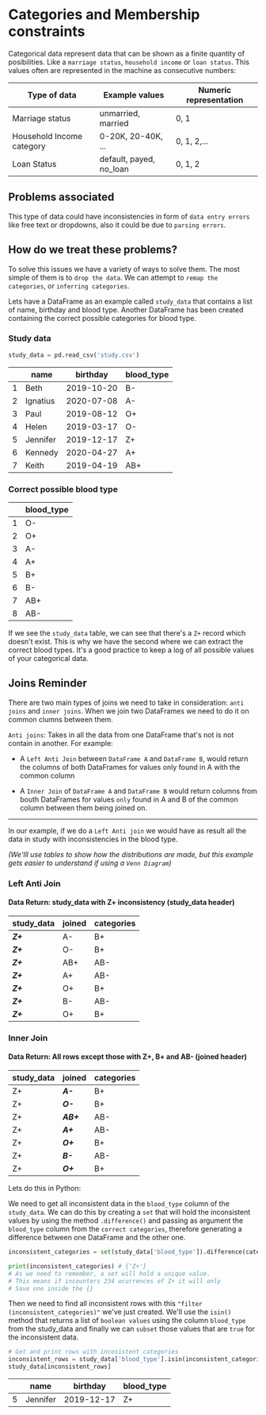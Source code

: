 # Categories and Membership constraints
Categorical data represent data that can be shown as a finite quantity of posibilities. Like a `marriage status`, `household income` or `loan status`. This values often are represented in the machine as consecutive numbers:

|Type of data| Example values| Numeric representation|
|---|---|---|
|Marriage status| unmarried, married|0, 1|
|Household Income category| 0-20K, 20-40K, ...|0, 1, 2,...|
|Loan Status| default, payed, no_loan| 0, 1, 2|

## Problems associated
This type of data could have inconsistencies in form of `data entry errors` like free text or dropdowns, also it could be due to `parsing errors`.

## How do we treat these problems?
To solve this issues we have a variety of ways to solve them. The most simple of them is to `drop the data`. We can attempt to `remap the categories`, or `inferring categories`.

Lets have a DataFrame as an example called `study_data` that contains a list of name, birthday and blood type. Another DataFrame has been created containing the correct possible categories for blood type.
### Study data
```python
study_data = pd.read_csv('study.csv')
```
||name|birthday|blood_type|
|--|--|--|--|
|1|Beth|2019-10-20|B-|
|2|Ignatius|2020-07-08|A-|
|3|Paul|2019-08-12|O+|
|4|Helen|2019-03-17|O-|
|5|Jennifer|2019-12-17|Z+|
|6|Kennedy|2020-04-27|A+|
|7|Keith|2019-04-19|AB+|

### Correct possible blood type

||blood_type|
|--|--|
|1|O-|
|2|O+|
|3|A-|
|4|A+|
|5|B+|
|6|B-|
|7|AB+|
|8|AB-|

If we see the `study_data` table, we can see that there's a `Z+` record which doesn't exist. This is why we have the second where we can extract the correct blood types. It's a good practice to keep a log of all possible values of your categorical data.

## Joins Reminder
There are two main types of joins we need to take in consideration: `anti joins` and `inner joins`. When we join two DataFrames we need to do it on common clumns between them.

`Anti joins`: Takes in all the data from one DataFrame that's not is not contain in another. For example: 

* A `Left Anti Join` between `DataFrame A` and `DataFrame B`, would return the columns of both DataFrames for values only found in A with the common column

* A `Inner Join` of `DataFrame A` and `DataFrame B` would return columns from bouth DataFrames for values `only` found in A and B of the common column between them being joined on.

---
In our example, if we do a `Left Anti join` we would have as result all the data in study with inconsistencies in the blood type.

*(We'lll use tables to show how the distributions are made, but this example gets easier to understand if using a `Venn Diagram`)*

### Left Anti Join
#### Data Return: study_data with Z+ inconsistency (study_data header)

|study_data | joined|categories|
|--|--|--|
|***Z+***|A-|B+|
|***Z+***|O-|B+|
|***Z+***|AB+|AB-|
|***Z+***|A+|AB-|
|***Z+***|O+|B+|
|***Z+***|B-|AB-|
|***Z+***|O+|B+|

### Inner Join
#### Data Return: All rows except those with Z+, B+ and AB- (joined header)
|study_data | joined|categories|
|--|--|--|
|Z+|***A-***|B+|
|Z+|***O-***|B+|
|Z+|***AB+***|AB-|
|Z+|***A+***|AB-|
|Z+|***O+***|B+|
|Z+|***B-***|AB-|
|Z+|***O+***|B+|

Lets do this in Python:

We need to get all inconsistent data in the `blood_type` column of the `study_data`. We can do this by creating a `set` that will hold the inconsistent values by using the method `.difference()` and passing as argument the `blood_type` column from the `correct categories`, therefore generating a difference between one DataFrame and the other one.

```python
inconsistent_categories = set(study_data['blood_type']).difference(categories['blood_type'])

print(inconsistent_categories) # {'Z+'}
# As we need to remember, a set will hold a unique value.
# This means if incounters 234 ocurrences of Z+ it will only
# Save one inside the {}
```

Then we need to find all inconsistent rows with this `"filter (inconsistent_categories)"` we've just created. We'll use the `isin()` method that returns a list of `boolean values` using the column `blood_type` from the study_data and finally we can `subset` those values that are `true` for the inconsistent data.

```python
# Get and print rows with incosistent categories
inconsistent_rows = study_data['blood_type'].isin(inconsistent_categories)
study_data[inconsistent_rows]
```
||name|birthday|blood_type|
|--|--|--|--|
|5|Jennifer|2019-12-17|Z+|
